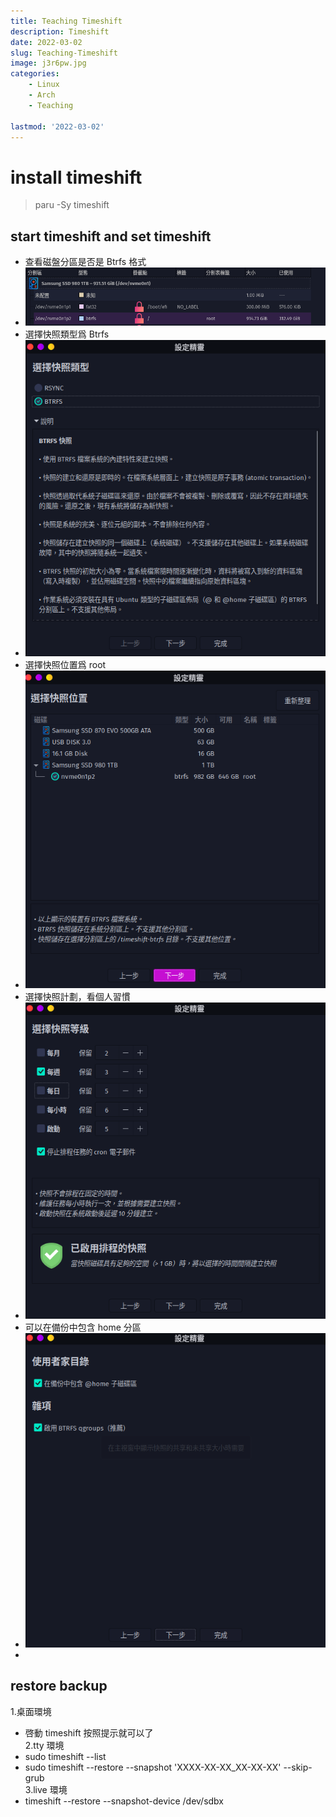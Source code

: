 ```yaml
---
title: Teaching Timeshift
description: Timeshift
date: 2022-03-02
slug: Teaching-Timeshift
image: j3r6pw.jpg
categories:
    - Linux
    - Arch
    - Teaching
    
lastmod: '2022-03-02'
---
```


# install timeshift
> paru -Sy timeshift

## start timeshift and set timeshift
- 查看磁盤分區是否是 Btrfs 格式  
- ![Photo by foxlesbiao](2022-03-03_18-47.png)
- 選擇快照類型爲 Btrfs  
- ![Photo by foxlesbiao](2022-03-03_18-38.png)  
- 選擇快照位置爲 root  
- ![Photo by foxlesbiao](2022-03-03_18-38_1.png)  
- 選擇快照計劃，看個人習慣  
- ![Photo by foxlesbiao](2022-03-03_18-39.png)  
- 可以在備份中包含 home 分區  
- ![Photo by foxlesbiao](2022-03-03_18-39_1.png)  
-
## restore backup 
1.桌面環境
* 啓動 timeshift 按照提示就可以了  
2.tty 環境    
* sudo timeshift --list   
* sudo timeshift --restore --snapshot 'XXXX-XX-XX_XX-XX-XX' --skip-grub  
3.live 環境 
* timeshift --restore --snapshot-device /dev/sdbx
